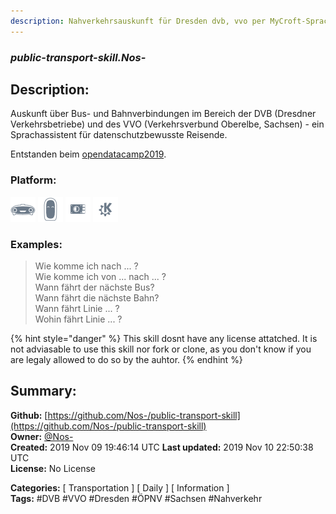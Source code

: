 ```yaml
---
description: Nahverkehrsauskunft für Dresden dvb, vvo per MyCroft-Sprachassistent
---
```


### _public-transport-skill.Nos-_  
## Description:  
Auskunft über Bus- und Bahnverbindungen im Bereich der DVB (Dresdner Verkehrsbetriebe) und des VVO (Verkehrsverbund Oberelbe, Sachsen) - ein Sprachassistent für datenschutzbewusste Reisende.

Entstanden beim [opendatacamp2019](http://www.dresden.de/odcdresden19).  
  
  
### Platform:  
 ![Mark I](../.gitbook/assets/mark-1-icon.png)  ![Mark II](../.gitbook/assets/mark-2-icon.png)  ![Picroft](../.gitbook/assets/picroft-icon.png)  ![plasmoid](../.gitbook/assets/kde.png)   
### Examples:  
> Wie komme ich nach ... ?  
> Wie komme ich von ... nach ... ?  
> Wann fährt der nächste Bus?  
> Wann fährt die nächste Bahn?  
> Wann fährt Linie ... ?  
> Wohin fährt Linie ... ?  
  
{% hint style="danger" %}
This skill dosnt have any license attatched. It is not adviasable to use this skill nor fork or clone, as you don't know if you are legaly allowed to do so by the auhtor.
{% endhint %}
  
## Summary:  
**Github:** [https://github.com/Nos-/public-transport-skill](https://github.com/Nos-/public-transport-skill)  
**Owner:** [@Nos-](https://github.com/Nos-)  
**Created:** 2019 Nov 09 19:46:14 UTC  **Last updated:** 2019 Nov 10 22:50:38 UTC  
**License:** No License  
  
**Categories:** [ Transportation ] [ Daily ] [ Information ]   
**Tags:** \#DVB \#VVO \#Dresden \#ÖPNV \#Sachsen \#Nahverkehr   
